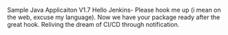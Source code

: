
Sample Java Applicaiton V1.7
Hello Jenkins- Please hook me up (i mean on the web, excuse my language).
Now we have your package ready after the great hook.
Reliving the dream of CI/CD through notification.
